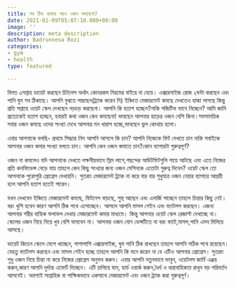 ```yaml
---
title: সব ঠিক থাকার পরও ওজন কমছেনা?
date: 2021-01-09T05:07:10.000+00:00
image: ''
description: meta description
author: Badrunnesa Rozi
categories:
- gym
- health
type: featured

---
```

বিগত ৩সপ্তাহ ডায়েট করছেন চিটলেস অর্থাৎ কোনরকম নিয়মের বাইরে না যেয়ে। এক্সারসাইজ রোজ ২ঘন্টা করছেন এবং পানি ঘুম সব ঠিকাছে। আপনি বুঝতে পারছেন(ট্র‍্যাক করেন নি) ইঞ্চিতে মেজারমেন্ট কমছে দেখতেও হাল্কা লাগছে কিন্তু প্রতি সপ্তাহে ওয়েট স্কেল দেখছেন নড়চড় করছেনা। আপনি কি হতাশ হচ্ছেন?নাকি পজিটিভ ভাবে নিচ্ছেন? আমি জানি প্রত্যেকেই হতাশ হচ্ছেন, হবারই কথা ওজন কেন কমছেনা! ভাবছেন আপনার হাড়ের ওজন বেশি কিনা।সমসাময়িক সবার ওজন কমছে ওদের সংখ্যা দেখে আপনার মন খারাপ হচ্ছে,ভাবছেন ভুল কোথায় হলো।

এবার আপনাকে বলছি- প্রথমে সিদ্ধান্ত নিন আপনি আসলে কি চান? আপনি নিজেকে ফিট দেখতে চান নাকি সবাইকে আপনার ওজন কমার সংখ্যা বলতে চান। আপনি কেন ওজন কমাতে চান?কোন ব্যাপারটা গুরুত্বপূর্ণ?

ওজন না কমলেও যদি আপনাকে দেখতে লক্ষনীয়ভাবে স্লিম লাগে,পছন্দের আউটফিটগুলি গায়ে আটছে এবং এতে নিজের প্রতি কনফিডেন্স বেড়ে যায় তাহলে কেন কিছু সংখ্যার জন্য ওজন মেশিনকে এতোটা গুরুত্ব দিবেন? ওয়েট স্কেল তো আপনাকে পুরোপুরি প্রোগ্রেস দেখায়নি। সুতরাং মেজারমেন্ট ট্র‍্যাক না করে বার বার শুধুমাত্র ওজন নেয়ার ব্যাপারে আগ্রহী হলে আপনি হতাশ হতেই পারেন।

যখন দেখবেন ইঞ্চিতে মেজারমেন্ট কমছে, ফিটনেস বাড়ছে, সুস্থ আছেন এবং এনার্জি পাচ্ছেন তাহলে চিন্তার কিছু নেই।বরং খুশি হবেন কারণ আপনি ঠিক পথে এগোচ্ছেন। আসলে আপনি মাসল গেইন এবং ফ্যাটলস করছেন। এজন্য আপনার শরীর বাহ্যিক ফলাফল দেখায় মেজারমেন্ট কমার মাধ্যমে। কিন্তু আপনার ওয়েট স্কেল রেজাল্ট দেখাচ্ছে না। স্কেলের ওজন নিয়ে নিয়ে খুব বেশি ভাববেন না। আপনার ওজন বোন ডেন্সটিতে না বরং ফ্যাট,মাসল,পানি এসব মিলিয়ে আসছে।

ডায়েট কিচেন স্কেলে মেপে খাচ্ছেন, পাশাপাশি এক্সারসাইজ, ঘুম পানি ঠিক রাখছেন তাহলে আপনি সঠিক পথে রয়েছেন। যেহতু ফ্যাটলস করছেন এবং মাসল গেইন হচ্ছে তাহলে আপনি কি মনে করেন না যে এটিও আপনার প্রোগ্রেস। সুতরাং শুধু ওজন নিয়ে চিন্তা না করে নিজের প্রোগ্রেস অনুভব করুন। এবার আপনি নতুনভাবে ভাবুন, ওয়েটলস জার্নি এঞ্জয় করুন,কারণ আপনি দুর্দান্ত এফোর্ট দিচ্ছেন। এটি চালিয়ে যান, হার্ড ওয়ার্ক করুন,ধৈর্য ও ধারাবাহিকতা রাখুন বড় পরিবর্তন আসবেই। অবশ্যই সাপ্তাহিক বা পাক্ষিকভাবে একসাথে মেজারমেন্ট এবং ওজন ট্র‍্যাক করা গুরুত্বপূর্ণ।